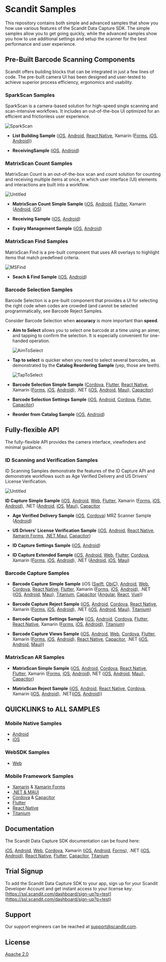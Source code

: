 # Scandit Samples

This repository contains both simple and advanced samples that show you how use various features of the Scandit Data Capture SDK. The simple samples allow you to get going quickly, while the advanced samples show you how to use additional settings and setup the scanner for the best performance and user experience.

## **Pre-Built Barcode Scanning Components**

Scandit offers building blocks that can be integrated in just a few lines of code. The pre-built camera UI has been designed and user-tested to achieve superior process efficiency, ergonomics and usability.

### **SparkScan Samples**

SparkScan is a camera-based solution for high-speed single scanning and scan-intensive workflows. It includes an out-of-the-box UI optimized for an efficient and frictionless user experience.

![SparkScan](/images/SparkScan.png)

- **List Building Sample** ([iOS](https://github.com/Scandit/datacapture-ios-samples/tree/master/ListBuildingSample), [Android](https://github.com/Scandit/datacapture-android-samples/tree/master/ListBuildingSample), [React Native](https://github.com/Scandit/datacapture-react-native-samples/tree/master/ListBuildingSample), Xamarin ([Forms](https://github.com/Scandit/datacapture-xamarin-forms-samples/tree/master/ListBuildingSample), [iOS](https://github.com/Scandit/datacapture-xamarin-samples/tree/master/ios/ListBuildingSample), [Android](https://github.com/Scandit/datacapture-xamarin-samples/tree/master/android/ListBuildingSample)))

- **ReceivingSample** ([iOS](https://github.com/Scandit/datacapture-ios-samples/tree/master/ReceivingSample), [Android](https://github.com/Scandit/datacapture-android-samples/tree/master/ReceivingSample))

### MatrixScan Count Samples

MatrixScan Count is an out-of-the-box scan and count solution for counting and receiving multiple items at once, in which user interface (UI) elements and interactions are built into a workflow.

![Untitled](/images/MSCount.png)

- **MatrixScan Count Simple Sample** ([iOS](https://github.com/Scandit/datacapture-ios-samples/tree/master/MatrixScanCountSimpleSample), [Android](https://github.com/Scandit/datacapture-android-samples/tree/master/MatrixScanCountSimpleSample), [Flutter](https://github.com/Scandit/datacapture-flutter-samples/tree/master/MatrixScanCountSimpleSample), Xamarin ([Android](https://github.com/Scandit/datacapture-xamarin-samples/tree/master/android/MatrixScanCountSimpleSample), [iOS](https://github.com/Scandit/datacapture-xamarin-samples/tree/master/ios/MatrixScanCountSimpleSample))

- **Receiving Sample** ([iOS](https://github.com/Scandit/datacapture-ios-samples/tree/master/ReceivingSample), [Android](https://github.com/Scandit/datacapture-android-samples/tree/master/ReceivingSample))

- **Expiry Management Sample** ([iOS](https://github.com/Scandit/datacapture-ios-samples/tree/master/ExpiryManagementSample), [Android](https://github.com/Scandit/datacapture-android-samples/tree/master/ExpiryManagementSample))

### **MatrixScan Find Samples**

MatrixScan Find is a pre-built component that uses AR overlays to highlight items that match predefined criteria. 

![MSFind](/images/MSFind.png)

- **Seach  & Find Sample** ([iOS](https://github.com/Scandit/datacapture-ios-samples/tree/master/SearchAndFindSample), [Android](https://github.com/Scandit/datacapture-android-samples/tree/master/SearchAndFindSample)) 

### Barcode Selection Samples

Barcode Selection is a pre-built component that provides a UI for selecting the right code when codes are crowded (and cannot be selected programmatically, see Barcode Reject Samples.

Consider Barcode Selection when **accuracy** is more important than **speed**.

- **Aim to Select** allows you to select one barcode at a time using an aimer, and tapping to confirm the selection. It is especially convenient for one-handed operation.
    
    ![AimToSelect](/images/AimToSelect.png)
    

- **Tap to select** is quicker when you need to select several barcodes, as demonstrated by the **Catalog Reordering Sample** (yep, those are teeth).
    
    ![TapToSelect](/images/TapToSelect.png)
    

- **Barcode Selection Simple Sample** ([Cordova](https://github.com/Scandit/datacapture-cordova-samples/tree/master/BarcodeSelectionSimpleSample), [Flutter](https://github.com/Scandit/datacapture-flutter-samples/tree/master/BarcodeSelectionSimpleSample), [React Native](https://github.com/Scandit/datacapture-react-native-samples/tree/master/BarcodeSelectionSimpleSample), Xamarin ([Forms](https://github.com/Scandit/datacapture-xamarin-forms-samples/tree/master/BarcodeSelectionSimpleSample), [iOS](https://github.com/Scandit/datacapture-xamarin-samples/tree/master/ios/BarcodeSelectionSimpleSample), [Android](https://github.com/Scandit/datacapture-xamarin-samples/tree/master/android/BarcodeSelectionSimpleSample)), .NET ([iOS](https://github.com/Scandit/datacapture-dotnet-samples/tree/master/ios/BarcodeSelectionSimpleSample), [Android](https://github.com/Scandit/datacapture-dotnet-samples/tree/master/android/BarcodeSelectionSimpleSample), [Maui](https://github.com/Scandit/datacapture-dotnet-samples/tree/master/maui/BarcodeSelectionSimpleSample)), [Capacitor](https://github.com/Scandit/datacapture-capacitor-samples/tree/master/BarcodeSelectionSimpleSample))

- **Barcode Selection Settings Sample** ([iOS](https://github.com/Scandit/datacapture-ios-samples/tree/master/BarcodeSelectionSettingsSample), [Android](https://github.com/Scandit/datacapture-android-samples/tree/master/BarcodeSelectionSettingsSample), [Cordova](https://github.com/Scandit/datacapture-cordova-samples/tree/master/BarcodeSelectionSettingsSample), [Flutter](https://github.com/Scandit/datacapture-flutter-samples/tree/master/BarcodeSelectionSettingsSample), [Capacitor](https://github.com/Scandit/datacapture-capacitor-samples/tree/master/BarcodeSelectionSettingsSample))

- **Reorder from Catalog Sample** ([iOS](https://github.com/Scandit/datacapture-ios-samples/tree/master/ReorderFromCatalogSample), [Android](https://github.com/Scandit/datacapture-android-samples/tree/master/ReorderFromCatalogSample))

## Fully-flexible API

The fully-flexible API provides the camera interface, viewfinders and minimal guidance.

### ID Scanning and Verification Samples

ID Scanning Samples demonstrate the features of the ID Capture API and demonstrate workflows such as Age Verified Delivery and US Drivers’ License Verification.

![Untitled](/images/IDScanning.png)

**ID Capture Simple Sample** ([iOS](https://github.com/Scandit/datacapture-cordova-samples/tree/master/IdCaptureSimpleSample), [Android](https://github.com/Scandit/datacapture-android-samples/tree/master/IdCaptureSimpleSample), [Web](https://github.com/Scandit/datacapture-web-samples/tree/master/IdCaptureSimpleSample), [Flutter](https://github.com/Scandit/datacapture-flutter-samples/tree/master/IdCaptureSimpleSample), Xamarin ([Forms](https://github.com/Scandit/datacapture-xamarin-forms-samples/tree/master/IdCaptureSimpleSample), [iOS](https://github.com/Scandit/datacapture-xamarin-samples/tree/master/ios/IdCaptureSimpleSample), [Android](https://github.com/Scandit/datacapture-xamarin-samples/tree/master/android/IdCaptureSimpleSample)), .NET ([Android](https://github.com/Scandit/datacapture-dotnet-samples/tree/master/android/IdCaptureSimpleSample), [iOS](https://github.com/Scandit/datacapture-dotnet-samples/tree/master/ios/IdCaptureSimpleSample), [Maui](https://github.com/Scandit/datacapture-dotnet-samples/tree/master/maui/IdCaptureSimpleSample)), [Capacitor](https://github.com/Scandit/datacapture-capacitor-samples/tree/master/IdCaptureSimpleSample)

- **Age Verified Delivery Sample** ([iOS](https://github.com/Scandit/datacapture-ios-samples/tree/master/AgeVerifiedDeliverySample), [Cordova](https://github.com/Scandit/datacapture-android-samples/tree/master/AgeVerifiedDeliverySample))
MRZ Scanner Sample ([Android](https://github.com/Scandit/datacapture-android-samples/tree/master/MRZScannerSample))

- **US Drivers’ License Verification Sample** ([iOS](https://github.com/Scandit/datacapture-ios-samples/tree/master/USDLVerificationSample), [Android](https://github.com/Scandit/datacapture-android-samples/tree/master/USDLVerificationSample), [React Native](https://github.com/Scandit/datacapture-react-native-samples/tree/master/USDLVerificationSample), [Xamarin Forms](https://github.com/Scandit/datacapture-xamarin-forms-samples/tree/master/USDLVerificationSample), [.NET Maui](https://github.com/Scandit/datacapture-dotnet-samples/tree/master/maui/USDLVerificationSample), [Capacitor](https://github.com/Scandit/datacapture-capacitor-samples/tree/master/USDLVerificationSample))

- **ID Capture Settings Sample** ([iOS](https://github.com/Scandit/datacapture-ios-samples/tree/master/IdCaptureSettingsSample), [Android](https://github.com/Scandit/datacapture-android-samples/tree/master/IdCaptureSettingsSample))

- **ID Capture Extended Sample** ([iOS](https://github.com/Scandit/datacapture-ios-samples/tree/master/IdCaptureExtendedSample),  [Android](https://github.com/Scandit/datacapture-android-samples/tree/master/IdCaptureExtendedSample), [Web](https://github.com/Scandit/datacapture-web-samples/tree/master/IdCaptureExtendedSample), [Flutter](https://github.com/Scandit/datacapture-flutter-samples/tree/master/IdCaptureExtendedSample), [Cordova](https://github.com/Scandit/datacapture-cordova-samples/tree/master/IdCaptureExtendedSample), Xamarin ([Forms](https://github.com/Scandit/datacapture-xamarin-forms-samples/tree/master/IdCaptureExtendedSample), [iOS](https://github.com/Scandit/datacapture-xamarin-samples/tree/master/ios/IdCaptureExtendedSample), [Android](https://github.com/Scandit/datacapture-xamarin-samples/tree/master/android/IdCaptureExtendedSample)), .NET ([Android](https://github.com/Scandit/datacapture-dotnet-samples/tree/master/android/IdCaptureExtendedSample), [iOS](https://github.com/Scandit/datacapture-dotnet-samples/tree/master/ios/IdCaptureExtendedSample), [Maui](https://github.com/Scandit/datacapture-dotnet-samples/tree/master/maui/IdCaptureExtendedSample))

### Barcode Capture Samples

- **Barcode Capture Simple Sample** (iOS ([Swift](https://github.com/Scandit/datacapture-ios-samples/tree/master/BarcodeCaptureSimpleSampleSwift), [ObjC](https://github.com/Scandit/datacapture-ios-samples/tree/master/BarcodeCaptureSimpleSampleObjC)), [Android](https://github.com/Scandit/datacapture-android-samples/tree/master/BarcodeCaptureSimpleSample), [Web](https://github.com/Scandit/datacapture-web-samples/tree/master/BarcodeCaptureSimpleSample), [Cordova](https://github.com/Scandit/datacapture-cordova-samples/tree/master/BarcodeCaptureSimpleSample), [React Native](https://github.com/Scandit/datacapture-react-native-samples/tree/master/BarcodeCaptureSimpleSample), [Flutter](https://github.com/Scandit/datacapture-flutter-samples/tree/master/BarcodeCaptureSimpleSample), Xamarin ([Forms](https://github.com/Scandit/datacapture-xamarin-forms-samples/tree/master/BarcodeCaptureSimpleSample), [iOS](https://github.com/Scandit/datacapture-xamarin-samples/tree/master/ios/BarcodeCaptureSimpleSample), [Android](https://github.com/Scandit/datacapture-xamarin-samples/tree/master/android/BarcodeCaptureSimpleSample)), .NET ([iOS](https://github.com/Scandit/datacapture-dotnet-samples/tree/master/ios/BarcodeCaptureSimpleSample), [Android](https://github.com/Scandit/datacapture-dotnet-samples/tree/master/android/BarcodeCaptureSimpleSample), [Maui](https://github.com/Scandit/datacapture-dotnet-samples/tree/master/maui/BarcodeCaptureSimpleSample)), [Titanium](https://github.com/Scandit/datacapture-titanium-samples/tree/main/BarcodeCaptureSimpleSample), [Capacitor](https://github.com/Scandit/datacapture-capacitor-samples/tree/master/BarcodeCaptureSimpleSample) ([Angular](https://github.com/Scandit/datacapture-capacitor-samples/tree/master/BarcodeCaptureSimpleSampleWithAngular), [React](https://github.com/Scandit/datacapture-capacitor-samples/tree/master/BarcodeCaptureSimpleSampleWithReact), [Vue](https://github.com/Scandit/datacapture-capacitor-samples/tree/master/BarcodeCaptureSimpleSampleWithVue)))

- **Barcode Capture Reject Sample** ([iOS](https://github.com/Scandit/datacapture-ios-samples/tree/master/BarcodeCaptureRejectSample),  [Android](https://github.com/Scandit/datacapture-android-samples/tree/master/BarcodeCaptureRejectSample), [Cordova](https://github.com/Scandit/datacapture-cordova-samples/tree/master/BarcodeCaptureRejectSample), [React Native](https://github.com/Scandit/datacapture-react-native-samples/tree/master/BarcodeCaptureRejectSample), Xamarin ([Forms](https://github.com/Scandit/datacapture-xamarin-forms-samples/tree/master/BarcodeCaptureRejectSample), [iOS](https://github.com/Scandit/datacapture-xamarin-samples/tree/master/ios/BarcodeCaptureRejectSample), [Android](https://github.com/Scandit/datacapture-xamarin-samples/tree/master/android/BarcodeCaptureRejectSample)), .NET ([iOS](https://github.com/Scandit/datacapture-dotnet-samples/tree/master/ios/BarcodeCaptureRejectSample), [Android](https://github.com/Scandit/datacapture-dotnet-samples/tree/master/android/BarcodeCaptureRejectSample), [Maui](https://github.com/Scandit/datacapture-dotnet-samples/tree/master/maui/BarcodeCaptureRejectSample)), [Titanium](https://github.com/Scandit/datacapture-titanium-samples/tree/main/BarcodeCaptureRejectSample))

- **Barcode Capture Settings Sample** ([iOS](https://github.com/Scandit/datacapture-ios-samples/tree/master/BarcodeCaptureSettingsSample), [Android](https://github.com/Scandit/datacapture-android-samples/tree/master/BarcodeCaptureSettingsSample), [Cordova](https://github.com/Scandit/datacapture-cordova-samples/tree/master/BarcodeCaptureSettingsSample), [Flutter](https://github.com/Scandit/datacapture-flutter-samples/tree/master/BarcodeCaptureSettingsSample), [React Native](https://github.com/Scandit/datacapture-react-native-samples/tree/master/BarcodeCaptureSettingsSample), Xamarin ([Forms](https://github.com/Scandit/datacapture-xamarin-forms-samples/tree/master/BarcodeCaptureSettingsSample), [iOS](https://github.com/Scandit/datacapture-xamarin-samples/tree/master/ios/BarcodeCaptureSettingsSample), [Android](https://github.com/Scandit/datacapture-xamarin-samples/tree/master/android/BarcodeCaptureSettingsSample)), [Titanium](https://github.com/Scandit/datacapture-titanium-samples/tree/main/BarcodeCaptureSettingsSample))

- **Barcode Capture Views Sample** ([iOS](https://github.com/Scandit/datacapture-ios-samples/tree/master/BarcodeCaptureViewsSample), [Android](https://github.com/Scandit/datacapture-android-samples/tree/master/BarcodeCaptureViewsSample), [Web](https://github.com/Scandit/datacapture-web-samples/tree/master/BarcodeCaptureViewsSample), [Cordova](https://github.com/Scandit/datacapture-cordova-samples/tree/master/BarcodeCaptureViewsSample), [Flutter](https://github.com/Scandit/datacapture-flutter-samples/tree/master/BarcodeCaptureViewsSample),  Xamarin ([Forms](https://github.com/Scandit/datacapture-xamarin-forms-samples/tree/master/BarcodeCaptureViewsSample), [iOS](https://github.com/Scandit/datacapture-xamarin-samples/tree/master/ios/BarcodeCaptureViewsSample), [Android](https://github.com/Scandit/datacapture-xamarin-samples/tree/master/android/BarcodeCaptureViewsSample)), [React Native](https://github.com/Scandit/datacapture-react-native-samples/tree/master/BarcodeCaptureViewsSample), [Capacitor](https://github.com/Scandit/datacapture-capacitor-samples/tree/master/BarcodeCaptureViewsSample),  .NET ([iOS](https://github.com/Scandit/datacapture-dotnet-samples/tree/master/ios/BarcodeCaptureViewsSample), [Android](https://github.com/Scandit/datacapture-dotnet-samples/tree/master/android/BarcodeCaptureViewsSample), [Maui](https://github.com/Scandit/datacapture-dotnet-samples/tree/master/maui/BarcodeCaptureViewsSample)))

### MatrixScan AR Samples

- **MatrixScan Simple Sample** ([iOS](https://github.com/Scandit/datacapture-ios-samples/tree/master/MatrixScanSimpleSample), [Android](https://github.com/Scandit/datacapture-android-samples/tree/master/MatrixScanSimpleSample), [Cordova](https://github.com/Scandit/datacapture-cordova-samples/tree/master/MatrixScanSimpleSample), [React Native](https://github.com/Scandit/datacapture-react-native-samples/tree/master/MatrixScanSimpleSample), [Flutter](https://github.com/Scandit/datacapture-flutter-samples/tree/master/MatrixScanSimpleSample), Xamarin ([Forms](https://github.com/Scandit/datacapture-xamarin-forms-samples/tree/master/MatrixScanSimpleSample), [iOS](https://github.com/Scandit/datacapture-xamarin-samples/tree/master/ios/MatrixScanSimpleSample), [Android](https://github.com/Scandit/datacapture-xamarin-samples/tree/master/android/MatrixScanSimpleSample)), NET ([iOS](https://github.com/Scandit/datacapture-dotnet-samples/tree/master/ios/MatrixScanSimpleSample), [Android](https://github.com/Scandit/datacapture-dotnet-samples/tree/master/android/MatrixScanSimpleSample), [Maui](https://github.com/Scandit/datacapture-dotnet-samples/tree/master/maui/MatrixScanSimpleSample)), [Capacitor](https://github.com/Scandit/datacapture-capacitor-samples/tree/master/MatrixScanSimpleSample))

- **MatrixScan Reject Sample** ([iOS](https://github.com/Scandit/datacapture-ios-samples/tree/master/MatrixScanRejectSample), [Android](https://github.com/Scandit/datacapture-android-samples/tree/master/MatrixScanRejectSample), [React Native](https://github.com/Scandit/datacapture-react-native-samples/tree/master/MatrixScanRejectSample), [Cordova](https://github.com/Scandit/datacapture-cordova-samples/tree/master/MatrixScanRejectSample), Xamarin ([iOS](https://github.com/Scandit/datacapture-xamarin-samples/tree/master/ios/MatrixScanRejectSample), [Android](https://github.com/Scandit/datacapture-xamarin-samples/tree/master/android/MatrixScanRejectSample)), .NET([iOS](https://github.com/Scandit/datacapture-dotnet-samples/tree/master/ios/MatrixScanRejectSample), [Android](https://github.com/Scandit/datacapture-dotnet-samples/tree/master/android/MatrixScanRejectSample)))

## QUICKLINKS to ALL SAMPLES

### Mobile Native Samples

- [Android](https://github.com/Scandit/datacapture-android-samples)
- [iOS](https://github.com/Scandit/datacapture-ios-samples)

### WebSDK Samples

- [Web](https://github.com/Scandit/datacapture-web-samples)

### Mobile Framework Samples

- [Xamarin](https://github.com/Scandit/datacapture-xamarin-samples) & [Xamarin Forms](https://github.com/Scandit/datacapture-xamarin-forms-samples)
- [.NET & MAUI](https://github.com/Scandit/datacapture-dotnet-samples)
- [Cordova](https://github.com/Scandit/datacapture-cordova-samples) & [Capacitor](https://github.com/Scandit/datacapture-capacitor-samples)
- [Flutter](https://github.com/Scandit/datacapture-flutter-samples)
- [React Native](https://github.com/Scandit/datacapture-react-native-samples)
- [Titanium](https://github.com/Scandit/datacapture-titanium-samples)

## Documentation

The Scandit Data Capture SDK documentation can be found here:

[iOS](https://docs.scandit.com/sdks/ios/add-sdk), [Android,](https://docs.scandit.com/sdks/android/add-sdk) [Web](https://docs.scandit.com/sdks/web/add-sdk), [Cordova](https://docs.scandit.com/sdks/cordova/add-sdk), Xamarin ([iOS](https://docs.scandit.com/sdks/xamarin/ios/add-sdk), [Android](https://docs.scandit.com/sdks/xamarin/android/add-sdk), [Forms](https://docs.scandit.com/sdks/xamarin/forms/add-sdk)), .NET ([iOS](https://docs.scandit.com/sdks/net/ios/add-sdk), [Android](https://docs.scandit.com/sdks/net/android/add-sdk)), [React Native](https://docs.scandit.com/sdks/react-native/add-sdk), [Flutter,](https://docs.scandit.com/sdks/flutter/add-sdk) [Capacitor,](https://docs.scandit.com/sdks/capacitor/add-sdk) [Titanium](https://docs.scandit.com/sdks/titanium/add-sdk)

## Trial Signup

To add the Scandit Data Capture SDK to your app, sign up for your Scandit Developer Account  and get instant access to your license key: [https://ssl.scandit.com/dashboard/sign-up?p=test](https://ssl.scandit.com/dashboard/sign-up?p=test)

## Support

Our support engineers can be reached at [support@scandit.com](mailto:support@scandit.com).

## License

[Apache 2.0](http://www.apache.org/licenses/LICENSE-2.0)
